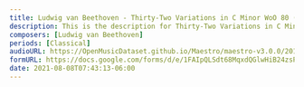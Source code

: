 ```yaml
---
title: Ludwig van Beethoven - Thirty-Two Variations in C Minor WoO 80 (14)
description: This is the description for Thirty-Two Variations in C Minor WoO 80 by Ludwig van Beethoven
composers: [Ludwig van Beethoven]
periods: [Classical]
audioURL: https://OpenMusicDataset.github.io/Maestro/maestro-v3.0.0/2013/ORIG-MIDI_01_7_10_13_Group_MID--AUDIO_07_R3_2013_wav--2.midi
formURL: https://docs.google.com/forms/d/e/1FAIpQLSdt68MqxdQGlwHiB24zsPMZzsXroSdy_es3IeOQvR4TaoRYfw/viewform
date: 2021-08-08T07:43:13-06:00
---
```

